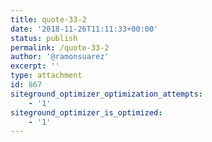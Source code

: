 ```yaml
---
title: quote-33-2
date: '2018-11-26T11:11:33+00:00'
status: publish
permalink: /quote-33-2
author: '@ramonsuarez'
excerpt: ''
type: attachment
id: 867
siteground_optimizer_optimization_attempts:
    - '1'
siteground_optimizer_is_optimized:
    - '1'
---
```

<!DOCTYPE html PUBLIC "-//W3C//DTD HTML 4.0 Transitional//EN" "http://www.w3.org/TR/REC-html40/loose.dtd">
<?xml encoding="UTF-8">
